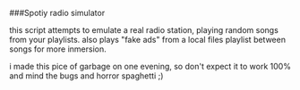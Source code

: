 ###Spotiy radio simulator

this script attempts to emulate a real radio station, playing random songs from your playlists. also plays "fake ads" from a local files playlist between songs for more inmersion.

i made this pice of garbage on one evening, so don't expect it to work 100% and mind the bugs and horror spaghetti ;)
